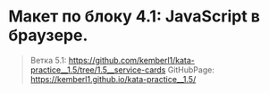 # Макет по блоку 4.1: JavaScript в браузере.
> Ветка 5.1: https://github.com/kemberl1/kata-practice__1.5/tree/1.5__service-cards
> GitHubPage: https://kemberl1.github.io/kata-practice__1.5/
